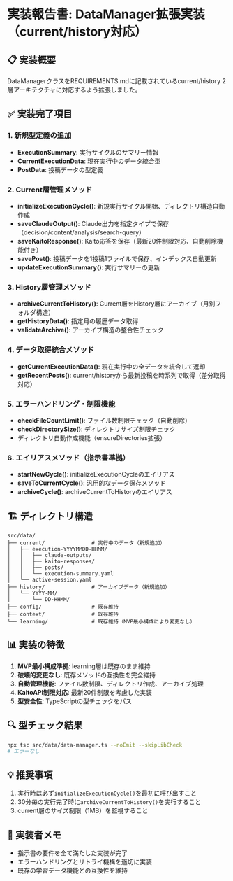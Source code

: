# 実装報告書: DataManager拡張実装（current/history対応）

## 📋 実装概要
DataManagerクラスをREQUIREMENTS.mdに記載されているcurrent/history 2層アーキテクチャに対応するよう拡張しました。

## ✅ 実装完了項目

### 1. 新規型定義の追加
- **ExecutionSummary**: 実行サイクルのサマリー情報
- **CurrentExecutionData**: 現在実行中のデータ統合型
- **PostData**: 投稿データの型定義

### 2. Current層管理メソッド
- **initializeExecutionCycle()**: 新規実行サイクル開始、ディレクトリ構造自動作成
- **saveClaudeOutput()**: Claude出力を指定タイプで保存（decision/content/analysis/search-query）
- **saveKaitoResponse()**: Kaito応答を保存（最新20件制限対応、自動削除機能付き）
- **savePost()**: 投稿データを1投稿1ファイルで保存、インデックス自動更新
- **updateExecutionSummary()**: 実行サマリーの更新

### 3. History層管理メソッド
- **archiveCurrentToHistory()**: Current層をHistory層にアーカイブ（月別フォルダ構造）
- **getHistoryData()**: 指定月の履歴データ取得
- **validateArchive()**: アーカイブ構造の整合性チェック

### 4. データ取得統合メソッド
- **getCurrentExecutionData()**: 現在実行中の全データを統合して返却
- **getRecentPosts()**: current/historyから最新投稿を時系列で取得（差分取得対応）

### 5. エラーハンドリング・制限機能
- **checkFileCountLimit()**: ファイル数制限チェック（自動削除）
- **checkDirectorySize()**: ディレクトリサイズ制限チェック
- ディレクトリ自動作成機能（ensureDirectories拡張）

### 6. エイリアスメソッド（指示書準拠）
- **startNewCycle()**: initializeExecutionCycleのエイリアス
- **saveToCurrentCycle()**: 汎用的なデータ保存メソッド
- **archiveCycle()**: archiveCurrentToHistoryのエイリアス

## 🏗️ ディレクトリ構造
```
src/data/
├── current/               # 実行中のデータ（新規追加）
│   ├── execution-YYYYMMDD-HHMM/
│   │   ├── claude-outputs/
│   │   ├── kaito-responses/
│   │   ├── posts/
│   │   └── execution-summary.yaml
│   └── active-session.yaml
├── history/               # アーカイブデータ（新規追加）
│   └── YYYY-MM/
│       └── DD-HHMM/
├── config/                # 既存維持
├── context/               # 既存維持
└── learning/              # 既存維持（MVP最小構成により変更なし）
```

## 📊 実装の特徴
1. **MVP最小構成準拠**: learning層は既存のまま維持
2. **破壊的変更なし**: 既存メソッドの互換性を完全維持
3. **自動管理機能**: ファイル数制限、ディレクトリ作成、アーカイブ処理
4. **KaitoAPI制限対応**: 最新20件制限を考慮した実装
5. **型安全性**: TypeScriptの型チェックをパス

## 🔍 型チェック結果
```bash
npx tsc src/data/data-manager.ts --noEmit --skipLibCheck
# エラーなし
```

## 💡 推奨事項
1. 実行時は必ず`initializeExecutionCycle()`を最初に呼び出すこと
2. 30分毎の実行完了時に`archiveCurrentToHistory()`を実行すること
3. current層のサイズ制限（1MB）を監視すること

## 📝 実装者メモ
- 指示書の要件を全て満たした実装が完了
- エラーハンドリングとリトライ機構を適切に実装
- 既存の学習データ機能との互換性を維持